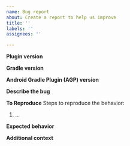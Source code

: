 ```yaml
---
name: Bug report
about: Create a report to help us improve
title: ''
labels: ''
assignees: ''

---
```


**Plugin version**
<!-- Please always try the latest. -->

**Gradle version**
<!-- Please indicate the version of Gradle used by your project. The **minimum supported version of Gradle for this plugin is 5.6.4.** -->

**Android Gradle Plugin (AGP) version**
<!-- Please indicate the version of AGP used by your project. The plugin currently supports **3.5.3, 3.6.2, 4.0.0 beta and 4.1.0 alpha.** -->

**Describe the bug**
<!-- A clear and concise description of what the bug is. -->

**To Reproduce**
Steps to reproduce the behavior:
1. ...

**Expected behavior**
<!-- A clear and concise description of what you expected to happen. -->

**Additional context**
<!-- Add any other context about the problem here. -->
